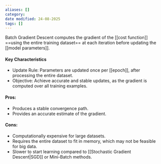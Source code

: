 ```yaml
---
aliases: []
category:
date modified: 24-08-2025
tags: []
---
```

Batch Gradient Descent computes the gradient of the [[cost function]] ==using the entire training dataset== at each iteration before updating the [[model parameters]].

#### Key Characteristics
* Update Rule:
  Parameters are updated once per [[epoch]], after processing the entire dataset.
* Objective:
  Achieve accurate and stable updates, as the gradient is computed over all training examples.
#### Pros:
* Produces a stable convergence path.
* Provides an accurate estimate of the gradient.

#### Cons:
* Computationally expensive for large datasets.
* Requires the entire dataset to fit in memory, which may not be feasible for big data.
* Slower to start learning compared to [[Stochastic Gradient Descent|SGD]] or Mini-Batch methods.